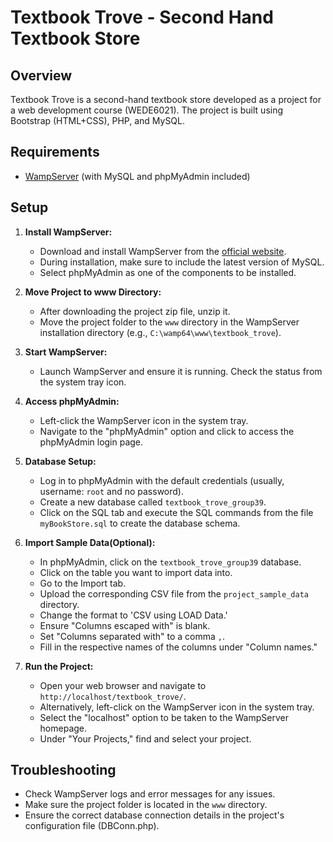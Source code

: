 # Textbook Trove - Second Hand Textbook Store

## Overview

Textbook Trove is a second-hand textbook store developed as a project for a web development course (WEDE6021). The project is built using Bootstrap (HTML+CSS), PHP, and MySQL.

## Requirements

- [WampServer](https://www.wampserver.com/en/) (with MySQL and phpMyAdmin included)


## Setup

1. **Install WampServer:**
   - Download and install WampServer from the [official website](https://www.wampserver.com/en/).
   - During installation, make sure to include the latest version of MySQL.
   - Select phpMyAdmin as one of the components to be installed.

2. **Move Project to www Directory:**
   - After downloading the project zip file, unzip it.
   - Move the project folder to the `www` directory in the WampServer installation directory (e.g., `C:\wamp64\www\textbook_trove`).

3. **Start WampServer:**
   - Launch WampServer and ensure it is running. Check the status from the system tray icon.

4. **Access phpMyAdmin:**
   - Left-click the WampServer icon in the system tray.
   - Navigate to the "phpMyAdmin" option and click to access the phpMyAdmin login page.

5. **Database Setup:**
   - Log in to phpMyAdmin with the default credentials (usually, username: `root` and no password).
   - Create a new database called `textbook_trove_group39`.
   - Click on the SQL tab and execute the SQL commands from the file `myBookStore.sql` to create the database schema.

6. **Import Sample Data(Optional):**
   - In phpMyAdmin, click on the `textbook_trove_group39` database.
   - Click on the table you want to import data into.
   - Go to the Import tab.
   - Upload the corresponding CSV file from the `project_sample_data` directory.
   - Change the format to 'CSV using LOAD Data.'
   - Ensure "Columns escaped with" is blank.
   - Set "Columns separated with" to a comma `,`.
   - Fill in the respective names of the columns under "Column names."

7. **Run the Project:**
   - Open your web browser and navigate to `http://localhost/textbook_trove/`.
   - Alternatively, left-click on the WampServer icon in the system tray.
   - Select the "localhost" option to be taken to the WampServer homepage.
   - Under "Your Projects," find and select your project.

## Troubleshooting

- Check WampServer logs and error messages for any issues.
- Make sure the project folder is located in the `www` directory.
- Ensure the correct database connection details in the project's configuration file (DBConn.php).

